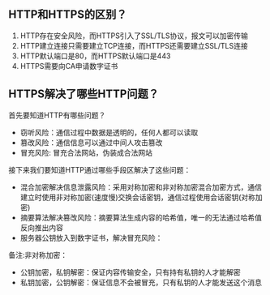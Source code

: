 ## HTTP和HTTPS的区别？
1. HTTP存在安全风险，而HTTPS引入了SSL/TLS协议，报文可以加密传输
2. HTTP建立连接只需要建立TCP连接，而HTTPS还需要建立SSL/TLS连接
3. HTTP默认端口是80，而HTTPS默认端口是443
4. HTTPS需要向CA申请数字证书

## HTTPS解决了哪些HTTP问题？

首先要知道HTTP有哪些问题？
- 窃听风险：通信过程中数据是透明的，任何人都可以读取
- 篡改风险：通信信息可以通过中间人攻击篡改
- 冒充风险: 冒充合法网站，伪装成合法网站

接下来我们要知道HTTP通过哪些手段区解决了这些问题：
- 混合加密解决信息泄露风险：采用对称加密和非对称加密混合加密方式，通信建立时使用非对称加密(速度慢)交换会话密钥，通信过程使用会话密钥(对称加密)
- 摘要算法解决篡改风险：摘要算法生成内容的哈希值，唯一的无法通过哈希值反向推出内容
- 服务器公钥放入到数字证书，解决冒充风险：

备注:非对称加密：
- 公钥加密，私钥解密：保证内容传输安全，只有持有私钥的人才能解密
- 私钥加密，公钥解密：保证信息不会被冒充，只有私钥的人才能发送这个消息